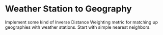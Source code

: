 # Weather Station to Geography

Implement some kind of Inverse Distance Weighting metric for matching up
geographies with weather stations. Start with simple nearest neighbors.
